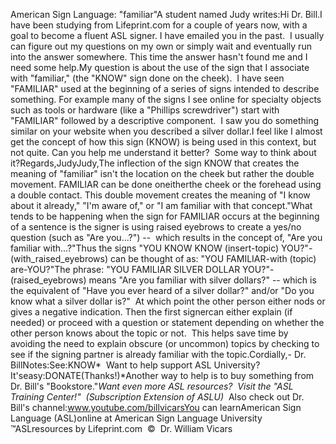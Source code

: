 American Sign Language: "familiar"A student named Judy writes:Hi Dr. Bill.I have been studying from Lifeprint.com for a couple of years now, with a goal 
to become a fluent ASL signer. I have emailed you in the past.  I usually 
can figure out my questions on my own or simply wait and eventually run into the 
answer somewhere. This time the answer hasn't found me and I need some help.My question is about the use of the sign that I associate with "familiar," (the 
"KNOW" sign done on the cheek).  I have seen "FAMILIAR" used at the 
beginning of a series of signs intended to describe something. For example many 
of the signs I see online for specialty objects such as tools or hardware (like 
a "Phillips screwdriver") start with "FAMILIAR" followed by a descriptive 
component.  I saw you do something similar on your website when you 
described a silver dollar.I feel like I almost get the concept of how this sign (KNOW) is being used in 
this context, but not quite. Can you help me understand it better?  Some 
way to think about it?Regards,JudyJudy,The inflection of the sign KNOW that creates the meaning of "familiar" isn't the 
location on the cheek but rather the double movement. FAMILIAR can be done oneitherthe cheek or the forehead using a double contact. This double 
movement creates the meaning of "I know about it already," "I'm aware of," or "I 
am familiar with that concept."What tends to be happening when the sign for FAMILIAR occurs at the beginning of 
a sentence is the signer is using raised eyebrows to create a yes/no question 
(such as "Are you...?") --  which results in the concept of, "Are you 
familiar with...?"Thus the signs "YOU KNOW KNOW (insert-topic) YOU?"-(with_raised_eyebrows) can be 
thought of as: "YOU FAMILIAR-with (topic) are-YOU?"The phrase: "YOU FAMILIAR SILVER DOLLAR YOU?"-(raised_eyebrows) means "Are you 
familiar with silver dollars?" -- which is the equivalent of "Have you ever 
heard of a silver dollar?" and/or "Do you know what a silver dollar is?"  
At which point the other person either nods or gives a negative indication. Then 
the first signercan either explain (if needed) or proceed with a question or statement depending 
on whether the other person knows about the topic or not.  This helps save 
time by avoiding the need to explain obscure (or uncommon) topics by checking to 
see if the signing partner is already familiar with the topic.Cordially,- Dr. BillNotes:See:KNOW* 
Want to help support ASL University?  It'seasy:DONATE(Thanks!)*Another way to help is to buy something from Dr. Bill's "Bookstore."*Want even more ASL resources?  Visit the "ASL Training Center!"  (Subscription 
Extension of ASLU)*  Also check out Dr. Bill's channel:www.youtube.com/billvicarsYou can learnAmerican Sign Language (ASL)online at American Sign Language University ™ASLresources by Lifeprint.com  ©  Dr. William Vicars
